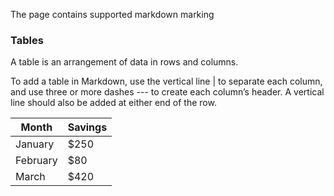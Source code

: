 The page contains supported markdown marking

### Tables
A table is an arrangement of data in rows and columns.

To add a table in Markdown, use the vertical line | to separate each column, and use three or more dashes --- to create each column’s header. A vertical line should also be added at either end of the row.

| Month    | Savings |
| -------- | ------- |
| January  | $250    |
| February | $80     |
| March    | $420    |

